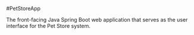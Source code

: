 #PetStoreApp

The front-facing Java Spring Boot web application that serves as the user interface for the Pet Store system.

###